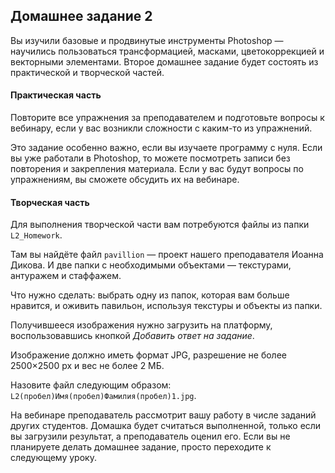 ## Домашнее задание 2

Вы изучили базовые и продвинутые инструменты Photoshop — научились пользоваться трансформацией, масками, цветокоррекцией и векторными элементами. Второе домашнее задание будет состоять из практической и творческой частей. 

#### Практическая часть

Повторите все упражнения за преподавателем и подготовьте вопросы к вебинару, если у вас возникли сложности с каким-то из упражнений.

Это задание особенно важно, если вы изучаете программу с нуля. Если вы уже работали в Photoshop, то можете посмотреть записи без повторения и закрепления материала. Если у вас будут вопросы по упражнениям, вы сможете обсудить их на вебинаре.

#### Творческая часть

Для выполнения творческой части вам потребуются файлы из папки `L2_Homework`.

Там вы найдёте файл `pavillion` — проект нашего преподавателя Иоанна Дикова. И две папки с необходимыми объектами — текстурами, антуражем и стаффажем.

Что нужно сделать: выбрать одну из папок, которая вам больше нравится, и оживить павильон, используя текстуры и объекты из папки.

Получившееся изображения нужно загрузить на платформу, воспользовавшись кнопкой *Добавить ответ на задание*.

Изображение должно иметь формат JPG, разрешение не более 2500×2500 px и вес не более 2 МБ.

Назовите файл следующим образом: `L2(пробел)Имя(пробел)Фамилия(пробел)1.jpg`.

На вебинаре преподаватель рассмотрит вашу работу в числе заданий других студентов. Домашка будет считаться выполненной, только если вы загрузили результат, а преподаватель оценил его. Если вы не планируете делать домашнее задание, просто переходите к следующему уроку.